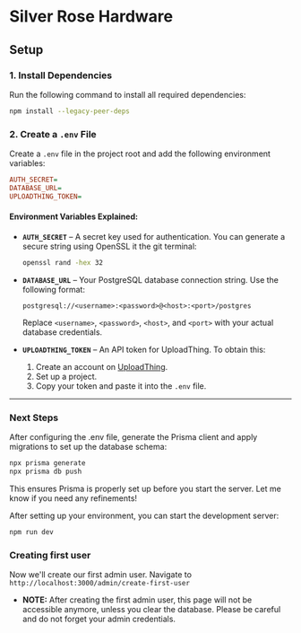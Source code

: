 # Silver Rose Hardware  

## Setup  

### 1. Install Dependencies  
Run the following command to install all required dependencies:  
```sh
npm install --legacy-peer-deps
```  

### 2. Create a `.env` File  
Create a `.env` file in the project root and add the following environment variables:  
```ini
AUTH_SECRET=
DATABASE_URL=
UPLOADTHING_TOKEN=
```  

#### Environment Variables Explained:  

- **`AUTH_SECRET`** – A secret key used for authentication. You can generate a secure string using OpenSSL it the git terminal:  
  ```sh
  openssl rand -hex 32
  ```  

- **`DATABASE_URL`** – Your PostgreSQL database connection string. Use the following format:  
  ```
  postgresql://<username>:<password>@<host>:<port>/postgres
  ```
  Replace `<username>`, `<password>`, `<host>`, and `<port>` with your actual database credentials.

- **`UPLOADTHING_TOKEN`** – An API token for UploadThing. To obtain this:  
  1. Create an account on [UploadThing](https://uploadthing.com).  
  2. Set up a project.  
  3. Copy your token and paste it into the `.env` file.  

---

### Next Steps  
After configuring the .env file, generate the Prisma client and apply migrations to set up the database schema:  
```sh
npx prisma generate
npx prisma db push
```  
This ensures Prisma is properly set up before you start the server. Let me know if you need any refinements!



After setting up your environment, you can start the development server:  
```sh
npm run dev
```  
### Creating first user
Now we'll create our first admin user. Navigate to `http://localhost:3000/admin/create-first-user`
- **NOTE:** After creating the first admin user, this page will not be accessible anymore, unless you clear the database. Please be careful and do not forget your admin credentials.
